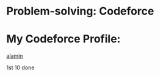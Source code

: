 # Problem-solving: Codeforce
# My Codeforce Profile:
[alamin](https://codeforces.com/profile/alamin147)


1st 10 done